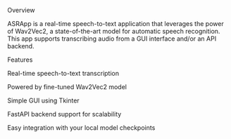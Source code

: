 Overview

ASRApp is a real-time speech-to-text application that leverages the power of Wav2Vec2, a state-of-the-art model for automatic speech recognition. This app supports transcribing audio from a GUI interface and/or an API backend.


Features

Real-time speech-to-text transcription

Powered by fine-tuned Wav2Vec2 model

Simple GUI using Tkinter

FastAPI backend support for scalability

Easy integration with your local model checkpoints

